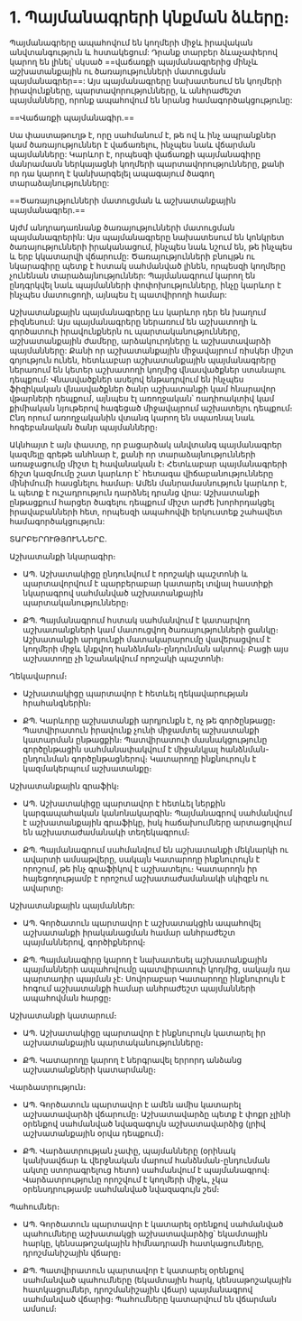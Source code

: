 
# 1. Պայմանագրերի կնքման ձևերը։

Պայմանագրերը ապահովում են կողմերի միջև իրավական անվտանգություն և
հստակեցում: Դրանք տարբեր ձևաչափերով կարող են լինել՝ սկսած
==վաճառքի պայմանագրերից մինչև աշխատանքային ու ծառայությունների
մատուցման պայմանագրեր==: Այս պայմանագրերը նախատեսում են
կողմերի իրավունքները, պարտավորությունները, և անհրաժեշտ
պայմանները, որոնք ապահովում են նրանց համագործակցությունը:

==Վաճառքի պայմանագիր․==

Սա փաստաթուղթ է, որը սահմանում է, թե ով և ինչ ապրանքներ կամ ծառայություններ է վաճառելու, ինչպես նաև վճարման պայմանները: Կարևոր է, որպեսզի վաճառքի պայմանագիրը մանրամասն ներկայացնի կողմերի պարտավորությունները, քանի որ դա կարող է կանխարգելել ապագայում ծագող տարաձայնությունները:

==Ծառայությունների մատուցման և աշխատանքային պայմանագրեր․==

Այժմ անդրադառնանք ծառայությունների մատուցման պայմանագրերին:
Այս պայմանագրերը նախատեսում են կոնկրետ ծառայությունների
իրականացում, ինչպես նաև նշում են, թե ինչպես և երբ կկատարվի
վճարումը: Ծառայությունների բնույթն ու նկարագիրը պետք է հստակ
սահմանված լինեն, որպեսզի կողմերը չունենան տարաձայնություններ:
Պայմանագրում կարող են ընդգրկվել նաև պայմանների
փոփոխությունները, ինչը կարևոր է ինչպես մատուցողի, այնպես էլ
պատվիրողի համար:

Աշխատանքային պայմանագրերը ևս կարևոր դեր են խաղում բիզնեսում: Այս պայմանագրերը ներառում են աշխատողի և գործատուի իրավունքներն ու պարտականությունները, աշխատանքային ժամերը, արձակուրդները և աշխատավարձի պայմանները: Քանի որ աշխատանքային միջավայրում ռիսկեր միշտ գոյություն ունեն, հետևաբար աշխատանքային պայմանագրերը ներառում են կետեր աշխատողի կողմից վնասվածքներ ստանալու դեպքում։ Վնասվածքներ ասելով ենթադրվում են ինչպես ֆիզիկական վնասվածքներ ծանր աշխատանքի կամ հնարավոր վթարների դեպքում, այնպես էլ առողջական՝ ռադիոակտիվ կամ քիմիական նյութերով հագեցած միջավայրում աշխատելու դեպքում։ Ընդ որում առողջականին վտանգ կարող են սպառնալ նաև հոգեբանական ծանր պայմանները։

Ակնհայտ է այն փաստը, որ բացարձակ անվտանգ պայմանագրեր կազմելը գրեթե անհնար է, քանի որ տարաձայնությունների առաջացումը միշտ էլ հավանական է։ Հետևաբար պայմանագրերի ճիշտ կազմումը շատ կարևոր է՝ հետագա վիճաբանությունները մինիմումի հասցնելու համար։ Ամեն մանրամասնություն կարևոր է, և պետք է ուշադրություն դարձնել դրանց վրա: Աշխատանքի ընթացքում հարցեր ծագելու դեպքում միշտ արժե խորհրդակցել իրավաբանների հետ, որպեսզի ապահովվի երկուստեք շահավետ համագործակցություն:

ՏԱՐԲԵՐՈՒԹՅՈՒՆՆԵՐԸ․


Աշխատանքի նկարագիր։

- ԱՊ․ Աշխատակիցը ընդունվում է որոշակի պաշտոնի և պարտավորվում է պարբերաբար կատարել տվյալ հաստիքի նկարագրով սահմանված աշխատանքային պարտականությունները։ 

- ՔՊ․ Պայմանագրում հստակ սահմանվում է կատարվող աշխատանքների կամ մատուցվող ծառայությունների ցանկը։ Աշխատանքի արդյունքի մատակարարումը վավերացվում է կողմերի միջև կնքվող հանձնման-ընդունման ակտով։ Բացի այս աշխատողը չի նշանակվում որոշակի պաշտոնի։

Ղեկավարում։

- Աշխատակիցը պարտավոր է հետևել ղեկավարության հրահանգներին։ 

- ՔՊ․ Կարևորը աշխատանքի արդյունքն է, ոչ թե գործընթացը։ Պատվիրատուն իրավունք չունի միջամտել աշխատանքի կատարման ընթացքին։ Պատվիրատուի մասնակցությունը գործընթացին սահմանափակվում է միջանկյալ հանձնման-ընդունման գործընթացներով։
  Կատարողը ինքնուրույն է կազմակերպում աշխատանքը։

Աշխատանքային գրաֆիկ։

- ԱՊ․ Աշխատակիցը պարտավոր է հետևել ներքին կարգապահական կանոնակարգին։ Պայմանագրով սահմանվում է աշխատանքային գրաֆիկը, իսկ հաճախումները արտացոլվում են աշխատաժամանակի տեղեկագրում։
  
- ՔՊ․ Պայմանագրում սահմանվում են աշխատանքի մեկնարկի ու ավարտի ամսաթվերը, սակայն Կատարողը ինքնուրույն է որոշում, թե ինչ գրաֆիկով է աշխատելու։ Կատարողն իր հայեցողությամբ է որոշում աշխատաժամանակի սկիզբն ու ավարտը։

Աշխատանքային պայմաններ:

- ԱՊ․ Գործատուն պարտավոր է աշխատակցին ապահովել աշխատանքի իրականացման համար անհրաժեշտ պայմաններով, գործիքներով։ 
  
- ՔՊ․ Պայմանագիրը կարող է նախատեսել աշխատանքային պայմանների ապահովումը պատվիրատուի կողմից, սակայն դա պարտադիր պայման չէ։ Սովորաբար Կատարողը ինքնուրույն է հոգում աշխատանքի համար անհրաժեշտ պայմանների ապահովման հարցը։

Աշխատանքի կատարում։

- ԱՊ․ Աշխատակիցը պարտավոր է ինքնուրույն կատարել իր աշխատանքային պարտականությունները։
 
- ՔՊ․ Կատարողը կարող է ներգրավել երրորդ անձանց աշխատանքների կատարմանը։

Վարձատրություն։

- ԱՊ․ Գործատուն պարտավոր է ամեն ամիս կատարել աշխատավարձի վճարումը։ Աշխատավարձը պետք է փոքր չլինի օրենքով սահմանված նվազագույն աշխատավարձից (լրիվ աշխատանքային օրվա դեպքում)։ 
  
- ՔՊ․ Վարձատրության չափը, պայմանները (օրինակ կանխավճար և վերջնական մարում հանձնման-ընդունման ակտը ստորագրելուց հետո) սահմանվում է պայմանագրով։ Վարձատրությունը որոշվում է կողմերի միջև, չկա օրենսդրությամբ սահմանված նվազագույն շեմ։

Պահումներ։

- ԱՊ․ Գործատուն պարտավոր է կատարել օրենքով սահմանված պահումները աշխատակցի աշխատավարձից՝ եկամտային հարկը, կենսաթոշակային հիմնադրամի հատկացումները, դրոշմանիշային վճարը։
  
- ՔՊ․ Պատվիրատուն պարտավոր է կատարել օրենքով սահմանված պահումները (եկամտային հարկ, կենսաթոշակային հատկացումներ, դրոշմանիշային վճար) պայմանագրով սահմանված վճարից։ Պահումները կատարվում են վճարման ամսում։
